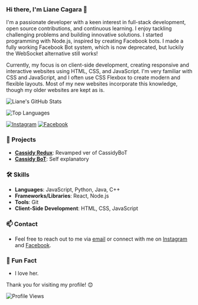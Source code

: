 ### Hi there, I'm Liane Cagara 👋

<!-- About Me -->
I'm a passionate developer with a keen interest in full-stack development, open source contributions, and continuous learning. I enjoy tackling challenging problems and building innovative solutions. I started programming with Node.js, inspired by creating Facebook bots. I made a fully working Facebook Bot system, which is now deprecated, but luckily the WebSocket alternative still works!

Currently, my focus is on client-side development, creating responsive and interactive websites using HTML, CSS, and JavaScript. I'm very familiar with CSS and JavaScript, and I often use CSS Flexbox to create modern and flexible layouts. Most of my new websites incorporate this knowledge, though my older websites are kept as is.

<!-- GitHub Stats -->
![Liane's GitHub Stats](https://github-readme-stats.vercel.app/api?username=lianecagara&show_icons=true&theme=radical)

<!-- Top Languages -->
![Top Languages](https://github-readme-stats.vercel.app/api/top-langs/?username=lianecagara&layout=compact&theme=radical)

<!-- Social Media Links -->
[![Instagram](https://img.shields.io/badge/Instagram-E4405F?style=flat-square&logo=instagram&logoColor=white)](https://www.instagram.com/lianekayee)
[![Facebook](https://img.shields.io/badge/Facebook-1877F2?style=flat-square&logo=facebook&logoColor=white)](https://www.facebook.com/nealiana.kaye.cagara)

<!-- Projects -->
### 🚀 Projects
- **[Cassidy Redux](https://github.com/lianecagara/CassidyRedux)**: Revamped ver of CassidyBoT
- **[Cassidy BoT](https://github.com/lianecagara/CassidyBoT-Clean)**: Self explanatory

<!-- Skills -->
### 🛠️ Skills
- **Languages**: JavaScript, Python, Java, C++
- **Frameworks/Libraries**: React, Node.js
- **Tools**: Git
- **Client-Side Development**: HTML, CSS, JavaScript

<!-- Contact -->
### 📫 Contact
- Feel free to reach out to me via [email](mailto:nealiana.kaye.cagara@gmail.com) or connect with me on [Instagram](https://www.instagram.com/lianekayee) and [Facebook](https://www.facebook.com/nealiana.kaye.cagara).

<!-- Fun Fact -->
### 🎉 Fun Fact
- I love her.

<!-- Footer -->
Thank you for visiting my profile! 😊

<!-- Profile Views -->
![Profile Views](https://komarev.com/ghpvc/?username=lianecagara&style=flat-square)
